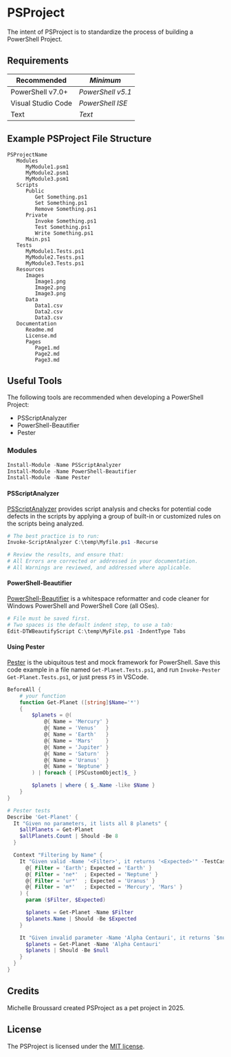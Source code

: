 # PSProject
The intent of PSProject is to standardize the process of building a PowerShell Project.

## Requirements
|    Recommended    |     *Minimum*      |
| ----------------- | ------------------ |
| PowerShell v7.0+  |  *PowerShell v5.1* |
| Visual Studio Code | *PowerShell ISE* |
| Text | *Text* |

## Example PSProject File Structure
```
PSProjectName
   Modules
      MyModule1.psm1
      MyModule2.psm1
      MyModule3.psm1
   Scripts
      Public
         Get Something.ps1
         Set Something.ps1
         Remove Something.ps1
      Private
         Invoke Something.ps1
         Test Something.ps1
         Write Something.ps1
      Main.ps1
   Tests
      MyModule1.Tests.ps1
      MyModule2.Tests.ps1
      MyModule3.Tests.ps1
   Resources
      Images
         Image1.png
         Image2.png
         Image3.png
      Data
         Data1.csv
         Data2.csv
         Data3.csv
   Documentation
      Readme.md
      License.md
      Pages
         Page1.md
         Page2.md
         Page3.md
```

## Useful Tools
The following tools are recommended when developing a PowerShell Project:
- PSScriptAnalyzer
- PowerShell-Beautifier
- Pester


### Modules
```powershell
Install-Module -Name PSScriptAnalyzer
Install-Module -Name PowerShell-Beautifier
Install-Module -Name Pester
```

#### PSScriptAnalyzer
[PSScriptAnalyzer](https://www.powershellgallery.com/packages/PSScriptAnalyzer/1.23.0 "PowerShell Gallery - PSScriptAnalyzer 1.23.0") provides script analysis and checks for potential code defects in the scripts by applying a group of built-in or customized rules on the scripts being analyzed.

```powershell
# The best practice is to run:
Invoke-ScriptAnalyzer C:\temp\Myfile.ps1 -Recurse

# Review the results, and ensure that:
# All Errors are corrected or addressed in your documentation.
# All Warnings are reviewed, and addressed where applicable.
```

#### PowerShell-Beautifier
[PowerShell-Beautifier](https://github.com/DTW-DanWard/PowerShell-Beautifier "PowerShell-Beautifier on GitHub") is a whitespace reformatter and code cleaner for Windows PowerShell and PowerShell Core (all OSes).

```powershell
# File must be saved first.
# Two spaces is the default indent step, to use a tab:
Edit-DTWBeautifyScript C:\temp\MyFile.ps1 -IndentType Tabs
```

#### Using Pester
[Pester](https://github.com/Pester/Pester "Pester on GitHub") is the ubiquitous test and mock framework for PowerShell. Save this code example in a file named `Get-Planet.Tests.ps1`, and run `Invoke-Pester Get-Planet.Tests.ps1`, or just press `F5` in VSCode.
```powershell
BeforeAll {
    # your function
    function Get-Planet ([string]$Name='*')
    {
        $planets = @(
            @{ Name = 'Mercury' }
            @{ Name = 'Venus'   }
            @{ Name = 'Earth'   }
            @{ Name = 'Mars'    }
            @{ Name = 'Jupiter' }
            @{ Name = 'Saturn'  }
            @{ Name = 'Uranus'  }
            @{ Name = 'Neptune' }
        ) | foreach { [PSCustomObject]$_ }

        $planets | where { $_.Name -like $Name }
    }
}

# Pester tests
Describe 'Get-Planet' {
  It "Given no parameters, it lists all 8 planets" {
    $allPlanets = Get-Planet
    $allPlanets.Count | Should -Be 8
  }

  Context "Filtering by Name" {
    It "Given valid -Name '<Filter>', it returns '<Expected>'" -TestCases @(
      @{ Filter = 'Earth'; Expected = 'Earth' }
      @{ Filter = 'ne*'  ; Expected = 'Neptune' }
      @{ Filter = 'ur*'  ; Expected = 'Uranus' }
      @{ Filter = 'm*'   ; Expected = 'Mercury', 'Mars' }
    ) {
      param ($Filter, $Expected)

      $planets = Get-Planet -Name $Filter
      $planets.Name | Should -Be $Expected
    }

    It "Given invalid parameter -Name 'Alpha Centauri', it returns `$null" {
      $planets = Get-Planet -Name 'Alpha Centauri'
      $planets | Should -Be $null
    }
  }
}
```

## Credits
Michelle Broussard created PSProject as a pet project in 2025.


## License
The PSProject is licensed under the [MIT license](LICENSE).